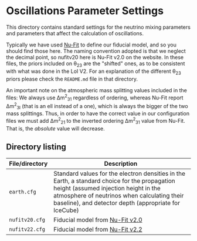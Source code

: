 # Oscillations Parameter Settings

This directory contains standard settings for the neutrino mixing parameters and parameters that affect the calculation of oscillations.

Typically we have used [Nu-Fit](http://www.nu-fit.org/) to define our fiducial model, and so you should find those here.
The naming convention adopted is that we neglect the decimal point, so nufitv20 here is Nu-Fit v2.0 on the website.
In these files, the priors included on &#952;<sub>23</sub> are the "shifted" ones, as to be consistent with what was done in the LoI V2.
For an explanation of the different &#952;<sub>23</sub> priors please check the `README.md` file in that directory.

An important note on the atmospheric mass splitting values included in the files:
We always use &#916;m<sup>2</sup><sub>31</sub> regardless of ordering, whereas Nu-Fit report &#916;m<sup>2</sup><sub>3l</sub> (that is an ell instead of a one), which is always the bigger of the two mass splittings.
Thus, in order to have the correct value in our configuration files we must add &#916;m<sup>2</sup><sub>21</sub> to the inverted ordering &#916;m<sup>2</sup><sub>31</sub> value from Nu-Fit.
That is, the _absolute_ value will decrease.

## Directory listing

| File/directory | Description
| -------------- | -----------
| `earth.cfg`    | Standard values for the electron densities in the Earth, a standard choice for the propagation height (assumed injection height in the atmosphere of neutrinos when calculating their baseline), and detector depth (appropriate for IceCube)
| `nufitv20.cfg` | Fiducial model from [Nu-Fit v2.0](http://www.nu-fit.org/?q=node/92)
| `nufitv22.cfg` | Fiducial model from [Nu-Fit v2.2](http://www.nu-fit.org/?q=node/123)